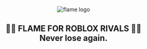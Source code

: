 <p align="center">
  <picture>
    <source media="(prefers-color-scheme: dark)" srcset="./Images/FlameLogoGradient.png">
    <source media="(prefers-color-scheme: light)" srcset="./Images/FlameLogoBlack.png">
    <img alt="flame logo" src="./Images/FlameLogoGradient.png">
  </picture>
</p>
<h2 align="center">
  🎯🔫 FLAME FOR ROBLOX RIVALS 🔫🎯
  <br/>
  Never lose again.
</h2>
